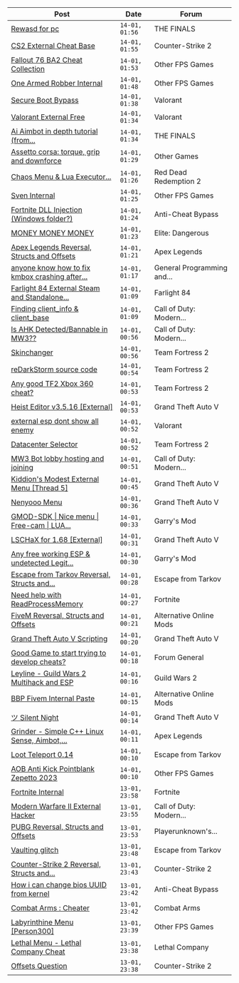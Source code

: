 |Post|Date|Forum|
|----|----|-----|
|[Rewasd for pc](https://www.unknowncheats.me/forum/the-finals/618344-rewasd-pc.html)|`14-01, 01:56`|THE FINALS|
|[CS2 External Cheat Base](https://www.unknowncheats.me/forum/counter-strike-2-a/619124-cs2-external-cheat-base.html)|`14-01, 01:55`|Counter-Strike 2|
|[Fallout 76 BA2 Cheat Collection](https://www.unknowncheats.me/forum/other-fps-games/519969-fallout-76-ba2-cheat-collection.html)|`14-01, 01:53`|Other FPS Games|
|[One Armed Robber Internal](https://www.unknowncheats.me/forum/other-fps-games/618429-armed-robber-internal.html)|`14-01, 01:48`|Other FPS Games|
|[Secure Boot Bypass](https://www.unknowncheats.me/forum/valorant/618547-secure-boot-bypass.html)|`14-01, 01:38`|Valorant|
|[Valorant External Free](https://www.unknowncheats.me/forum/valorant/612035-valorant-external-free.html)|`14-01, 01:34`|Valorant|
|[Ai Aimbot in depth tutorial (from...](https://www.unknowncheats.me/forum/the-finals/619247-ai-aimbot-depth-tutorial-magicmodz89.html)|`14-01, 01:34`|THE FINALS|
|[Assetto corsa: torque, grip and downforce](https://www.unknowncheats.me/forum/other-games/598183-assetto-corsa-torque-grip-downforce.html)|`14-01, 01:29`|Other Games|
|[Chaos Menu & Lua Executor...](https://www.unknowncheats.me/forum/red-dead-redemption-2-a/593368-chaos-menu-lua-executor-redm.html)|`14-01, 01:26`|Red Dead Redemption 2|
|[Sven Internal](https://www.unknowncheats.me/forum/other-fps-games/613815-sven-internal.html)|`14-01, 01:25`|Other FPS Games|
|[Fortnite DLL Injection (Windows folder?)](https://www.unknowncheats.me/forum/anti-cheat-bypass/618736-fortnite-dll-injection-windows-folder.html)|`14-01, 01:24`|Anti-Cheat Bypass|
|[MONEY MONEY MONEY](https://www.unknowncheats.me/forum/elite-dangerous/615964-money-money-money.html)|`14-01, 01:23`|Elite: Dangerous|
|[Apex Legends Reversal, Structs and Offsets](https://www.unknowncheats.me/forum/apex-legends/319804-apex-legends-reversal-structs-offsets.html)|`14-01, 01:21`|Apex Legends|
|[anyone know how to fix kmbox crashing after...](https://www.unknowncheats.me/forum/general-programming-and-reversing/619091-fix-kmbox-crashing-450fps.html)|`14-01, 01:17`|General Programming and...|
|[Farlight 84 External Steam and Standalone...](https://www.unknowncheats.me/forum/farlight-84-a/613496-farlight-84-external-steam-standalone-flaghacks-base.html)|`14-01, 01:09`|Farlight 84|
|[Finding client_info & client_base](https://www.unknowncheats.me/forum/call-of-duty-modern-warfare-iii/619322-finding-client_info-client_base.html)|`14-01, 01:09`|Call of Duty: Modern...|
|[Is AHK Detected/Bannable in MW3??](https://www.unknowncheats.me/forum/call-of-duty-modern-warfare-iii/611915-ahk-detected-bannable-mw3.html)|`14-01, 00:56`|Call of Duty: Modern...|
|[Skinchanger](https://www.unknowncheats.me/forum/team-fortress-2-a/606035-skinchanger.html)|`14-01, 00:56`|Team Fortress 2|
|[reDarkStorm source code](https://www.unknowncheats.me/forum/team-fortress-2-a/615942-redarkstorm-source-code.html)|`14-01, 00:54`|Team Fortress 2|
|[Any good TF2 Xbox 360 cheat?](https://www.unknowncheats.me/forum/team-fortress-2-a/618354-tf2-xbox-360-cheat.html)|`14-01, 00:53`|Team Fortress 2|
|[Heist Editor v3.5.16 \[External\]](https://www.unknowncheats.me/forum/grand-theft-auto-v/451205-heist-editor-v3-5-16-external.html)|`14-01, 00:53`|Grand Theft Auto V|
|[external esp dont show all enemy](https://www.unknowncheats.me/forum/valorant/619303-external-esp-dont-enemy.html)|`14-01, 00:52`|Valorant|
|[Datacenter Selector](https://www.unknowncheats.me/forum/team-fortress-2-a/617679-datacenter-selector.html)|`14-01, 00:52`|Team Fortress 2|
|[MW3 Bot lobby hosting and joining](https://www.unknowncheats.me/forum/call-of-duty-modern-warfare-iii/613470-mw3-bot-lobby-hosting-joining.html)|`14-01, 00:51`|Call of Duty: Modern...|
|[Kiddion's Modest External Menu \[Thread 5\]](https://www.unknowncheats.me/forum/grand-theft-auto-v/576854-kiddions-modest-external-menu-thread-5-a.html)|`14-01, 00:45`|Grand Theft Auto V|
|[Nenyooo Menu](https://www.unknowncheats.me/forum/grand-theft-auto-v/488777-nenyooo-menu.html)|`14-01, 00:36`|Grand Theft Auto V|
|[GMOD-SDK \| Nice menu \| Free-cam \| LUA...](https://www.unknowncheats.me/forum/garry-s-mod/453047-gmod-sdk-nice-menu-free-cam-lua-executor-lots-features-source-included.html)|`14-01, 00:33`|Garry's Mod|
|[LSCHaX for 1.68 \[External\]](https://www.unknowncheats.me/forum/grand-theft-auto-v/224075-lschax-1-68-external.html)|`14-01, 00:31`|Grand Theft Auto V|
|[Any free working ESP & undetected Legit...](https://www.unknowncheats.me/forum/garry-s-mod/617779-free-esp-undetected-legit-aimbot-cheat-gmod.html)|`14-01, 00:30`|Garry's Mod|
|[Escape from Tarkov Reversal, Structs and...](https://www.unknowncheats.me/forum/escape-from-tarkov/226519-escape-tarkov-reversal-structs-offsets.html)|`14-01, 00:28`|Escape from Tarkov|
|[Need help with ReadProcessMemory](https://www.unknowncheats.me/forum/fortnite/619317-help-readprocessmemory.html)|`14-01, 00:27`|Fortnite|
|[FiveM Reversal, Structs and Offsets](https://www.unknowncheats.me/forum/alternative-online-mods/340232-fivem-reversal-structs-offsets.html)|`14-01, 00:21`|Alternative Online Mods|
|[Grand Theft Auto V Scripting](https://www.unknowncheats.me/forum/grand-theft-auto-v/144819-grand-theft-auto-scripting.html)|`14-01, 00:20`|Grand Theft Auto V|
|[Good Game to start trying to develop cheats?](https://www.unknowncheats.me/forum/forum-general/619263-game-start-trying-develop-cheats.html)|`14-01, 00:18`|Forum General|
|[Leyline - Guild Wars 2 Multihack and ESP](https://www.unknowncheats.me/forum/guild-wars-2-a/610320-leyline-guild-wars-2-multihack-esp.html)|`14-01, 00:16`|Guild Wars 2|
|[BBP Fivem Internal Paste](https://www.unknowncheats.me/forum/alternative-online-mods/618446-bbp-fivem-internal-paste.html)|`14-01, 00:15`|Alternative Online Mods|
|[ツ Silent Night](https://www.unknowncheats.me/forum/grand-theft-auto-v/604599-silent-night.html)|`14-01, 00:14`|Grand Theft Auto V|
|[Grinder - Simple C++ Linux Sense, Aimbot,...](https://www.unknowncheats.me/forum/apex-legends/605888-grinder-simple-linux-sense-aimbot-triggerbot.html)|`14-01, 00:11`|Apex Legends|
|[Loot Teleport 0.14](https://www.unknowncheats.me/forum/escape-from-tarkov/618542-loot-teleport-0-14-a.html)|`14-01, 00:10`|Escape from Tarkov|
|[AOB Anti Kick Pointblank Zepetto 2023](https://www.unknowncheats.me/forum/other-fps-games/607447-aob-anti-kick-pointblank-zepetto-2023-a.html)|`14-01, 00:10`|Other FPS Games|
|[Fortnite Internal](https://www.unknowncheats.me/forum/fortnite/618422-fortnite-internal.html)|`13-01, 23:58`|Fortnite|
|[Modern Warfare II External Hacker](https://www.unknowncheats.me/forum/call-of-duty-modern-warfare-ii/605993-modern-warfare-ii-external-hacker.html)|`13-01, 23:55`|Call of Duty: Modern...|
|[PUBG Reversal, Structs and Offsets](https://www.unknowncheats.me/forum/playerunknown-s-battlegrounds/214976-pubg-reversal-structs-offsets.html)|`13-01, 23:53`|Playerunknown's...|
|[Vaulting glitch](https://www.unknowncheats.me/forum/escape-from-tarkov/619280-vaulting-glitch.html)|`13-01, 23:48`|Escape from Tarkov|
|[Counter-Strike 2 Reversal, Structs and...](https://www.unknowncheats.me/forum/counter-strike-2-a/576077-counter-strike-2-reversal-structs-offsets.html)|`13-01, 23:43`|Counter-Strike 2|
|[How i can change bios UUID from kernel](https://www.unknowncheats.me/forum/anti-cheat-bypass/619190-change-bios-uuid-kernel.html)|`13-01, 23:42`|Anti-Cheat Bypass|
|[Combat Arms : Cheater](https://www.unknowncheats.me/forum/combat-arms/611163-combat-arms-cheater.html)|`13-01, 23:42`|Combat Arms|
|[Labyrinthine Menu \[Person300\]](https://www.unknowncheats.me/forum/other-fps-games/614946-labyrinthine-menu-person300.html)|`13-01, 23:39`|Other FPS Games|
|[Lethal Menu - Lethal Company Cheat](https://www.unknowncheats.me/forum/lethal-company/615575-lethal-menu-lethal-company-cheat.html)|`13-01, 23:38`|Lethal Company|
|[Offsets Question](https://www.unknowncheats.me/forum/counter-strike-2-a/619308-offsets-question.html)|`13-01, 23:38`|Counter-Strike 2|
